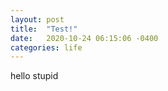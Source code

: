 ```yaml
---
layout: post
title:  "Test!"
date:   2020-10-24 06:15:06 -0400
categories: life
---
```

hello stupid
